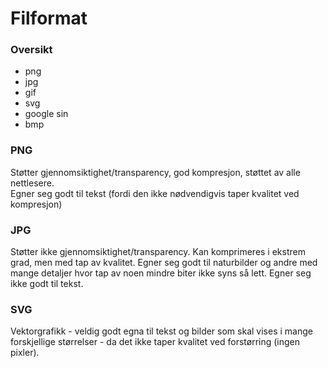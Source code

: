 # Filformat

### Oversikt

* png
* jpg
* gif
* svg
* google sin
* bmp

### PNG

Støtter gjennomsiktighet/transparency, god kompresjon, støttet av alle nettlesere.  
Egner seg godt til tekst \(fordi den ikke nødvendigvis taper kvalitet ved kompresjon\)

### JPG

Støtter ikke gjennomsiktighet/transparency. Kan komprimeres i ekstrem grad, men med tap av kvalitet. Egner seg godt til naturbilder og andre med mange detaljer hvor tap av noen mindre biter ikke syns så lett. Egner seg ikke godt til tekst.

### SVG

Vektorgrafikk - veldig godt egna til tekst og bilder som skal vises i mange forskjellige størrelser - da det ikke taper kvalitet ved forstørring \(ingen pixler\).

